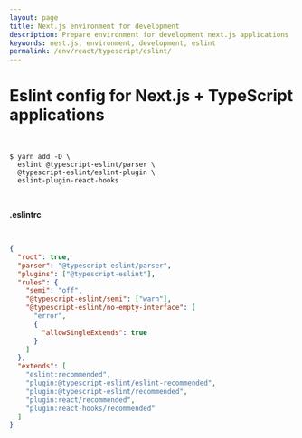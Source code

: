 ```yaml
---
layout: page
title: Next.js environment for development
description: Prepare environment for development next.js applications
keywords: nest.js, environment, development, eslint
permalink: /env/react/typescript/eslint/
---
```


# Eslint config for Next.js + TypeScript applications

<br/>

```
$ yarn add -D \
  eslint @typescript-eslint/parser \
  @typescript-eslint/eslint-plugin \
  eslint-plugin-react-hooks
```

<br/>

**.eslintrc**

<br/>

```json
{
  "root": true,
  "parser": "@typescript-eslint/parser",
  "plugins": ["@typescript-eslint"],
  "rules": {
    "semi": "off",
    "@typescript-eslint/semi": ["warn"],
    "@typescript-eslint/no-empty-interface": [
      "error",
      {
        "allowSingleExtends": true
      }
    ]
  },
  "extends": [
    "eslint:recommended",
    "plugin:@typescript-eslint/eslint-recommended",
    "plugin:@typescript-eslint/recommended",
    "plugin:react/recommended",
    "plugin:react-hooks/recommended"
  ]
}
```
